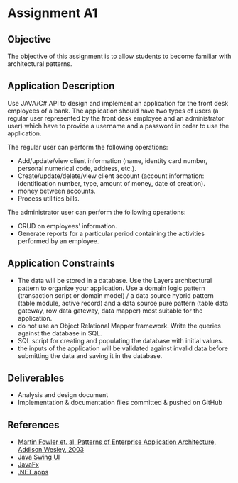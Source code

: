 # Assignment A1

## Objective
The objective of this assignment is to allow students to become familiar with architectural patterns.

## Application Description
Use JAVA/C# API to design and implement an application for the front desk employees of a bank. The application should have two types of users (a regular user represented by the front desk employee and an administrator user) which have to provide a username and a password in order to use the application.

The regular user can perform the following operations:
- Add/update/view client information (name, identity card number, personal numerical code, address, etc.).
- Create/update/delete/view client account (account information: identification number, type, amount of money, date of creation).
- money between accounts.
- Process utilities bills.

The administrator user can perform the following operations:
- CRUD on employees’ information.
- Generate reports for a particular period containing the activities performed by an employee.

## Application Constraints
- The data will be stored in a database. Use the Layers architectural pattern to organize your application. Use a domain logic pattern (transaction script or domain model) / a data source hybrid pattern (table module, active record) and a data source pure pattern (table data gateway, row data gateway, data mapper) most suitable for the application.
- do not use an Object Relational Mapper framework. Write the queries against the database in SQL.
- SQL script for creating and populating the database with initial values.
- the inputs of the application will be validated against invalid data before submitting the data and saving it in the database.

## Deliverables
- Analysis and design document
- Implementation & documentation files committed & pushed on GitHub

## References
- [Martin Fowler et. al, Patterns of Enterprise Application Architecture, Addison Wesley, 2003](http://training.hasintech.com/download/attachments/1802696/Patterns%20of%20Enterprise%20Application%20Architecture%20-%20Martin%20Fowler.pdf?version=1&modificationDate=1464702352696&api=v2)
- [Java Swing UI](https://docs.oracle.com/javase/tutorial/uiswing/)
- [JavaFx](https://docs.oracle.com/javase/8/javafx/get-started-tutorial/index.html)
- [.NET apps](https://docs.microsoft.com/en-us/dotnet/framework/develop-client-apps)
